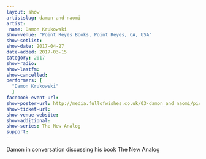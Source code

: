 ```yaml
---
layout: show
artistslug: damon-and-naomi
artist:
 name: Damon Krukowski
show-venue: "Point Reyes Books, Point Reyes, CA, USA"
show-setlist:
show-date: 2017-04-27
date-added: 2017-03-15
category: 2017
show-radio: 
show-lastfm: 
show-cancelled: 
performers: [
  "Damon Krukowski"
  ]
facebook-event-url: 
show-poster-url: http://media.fullofwishes.co.uk/03-damon_and_naomi/pictures/damon-krukowski-the-new-analog-tour-poster.jpg
show-ticket-url: 
show-venue-website: 
show-additional:
show-series: The New Analog
support:
---
```

Damon in conversation discussing his book The New Analog
